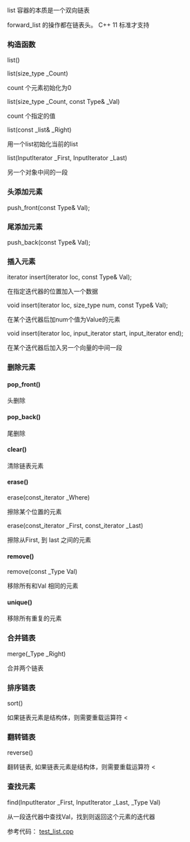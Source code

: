 
list 容器的本质是一个双向链表

forward_list 的操作都在链表头。 C++ 11 标准才支持

### 构造函数

list()

list(size_type \_Count) 

count 个元素初始化为0


list(size_type \_Count, const Type& \_Val)

count 个指定的值

list(const \_list& \_Right)

用一个list初始化当前的list

list(InputIterator \_First, InputIterator \_Last)

另一个对象中间的一段

### 头添加元素

push_front(const Type& Val);


### 尾添加元素

push_back(const Type& Val);



### 插入元素

iterator insert(iterator loc, const Type& Val);

在指定迭代器的位置加入一个数据

void insert(iterator loc, size_type num, const Type& Val);

在某个迭代器后加num个值为Value的元素

void insert(iterator loc, input_iterator start, input_iterator end);

在某个迭代器后加入另一个向量的中间一段


### 删除元素

#### pop_front()
头删除

#### pop_back()
尾删除

#### clear()
清除链表元素

#### erase()

erase(const_iterator \_Where)

擦除某个位置的元素

erase(const_iterator \_First, const_iterator \_Last)

擦除从First, 到 last 之间的元素

#### remove()

remove(const \_Type Val)

移除所有和Val 相同的元素

#### unique()

移除所有重复的元素

### 合并链表

merge(\_Type \_Right)

合并两个链表

### 排序链表

sort()

如果链表元素是结构体，则需要重载运算符 <

### 翻转链表

reverse()

翻转链表, 如果链表元素是结构体，则需要重载运算符 <

### 查找元素

find(InputIterator \_First, InputIterator \_Last, \_Type Val)

从一段迭代器中查找Val，找到则返回这个元素的迭代器

参考代码： <a href="../codes/test_list.cpp">test_list.cpp</a>